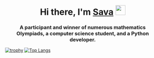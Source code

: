<h1 align="center">Hi there, I'm <a href="https://t.me/hellsinger1337" target="_blank">Sava</a> 
<img src="https://github.com/blackcater/blackcater/raw/main/images/Hi.gif" height="32"/></h1>
<h3 align="center">A participant and winner of numerous mathematics Olympiads, a computer science student, and a Python developer.</h3>

[![trophy](https://github-profile-trophy.vercel.app/?username=hellsinger1337)](https://github.com/ryo-ma/github-profile-trophy)
[![Top Langs](https://github-readme-stats.vercel.app/api/top-langs/?username=hellsinger1337&layout=compact)](https://github.com/anuraghazra/github-readme-stats)
<!--
**hellsinger1337/hellsinger1337** is a ✨ _special_ ✨ repository because its `README.md` (this file) appears on your GitHub profile.

Here are some ideas to get you started:

- 🔭 I’m currently working on ...
- 🌱 I’m currently learning ...
- 👯 I’m looking to collaborate on ...
- 🤔 I’m looking for help with ...
- 💬 Ask me about ...
- 📫 How to reach me: ...
- 😄 Pronouns: ...
- ⚡ Fun fact: ...
-->
